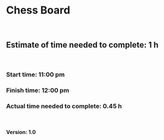 # Chess Board
<br>

## Estimate of time needed to complete: 1 h
<br>

### Start time: 11:00 pm
### Finish time: 12:00 pm
### Actual time needed to complete: 0.45 h
<br>

#### Version: 1.0